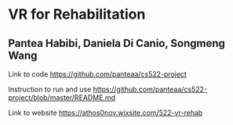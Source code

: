 # VR for Rehabilitation
## Pantea Habibi, Daniela Di Canio, Songmeng Wang

Link to code
https://github.com/panteaa/cs522-project

Instruction to run and use
https://github.com/panteaa/cs522-project/blob/master/README.md

Link to website
https://athos0nov.wixsite.com/522-vr-rehab

